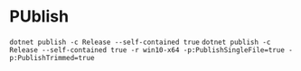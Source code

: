 # PUblish

`dotnet publish -c Release --self-contained true`
`dotnet publish -c Release --self-contained true -r win10-x64 -p:PublishSingleFile=true -p:PublishTrimmed=true`